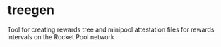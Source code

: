 # treegen
Tool for creating rewards tree and minipool attestation files for rewards intervals on the Rocket Pool network 
